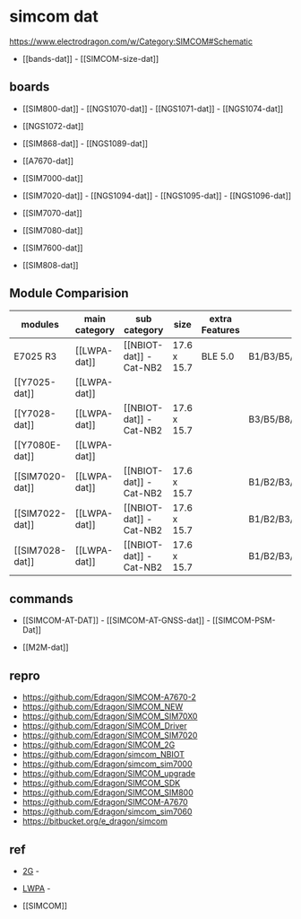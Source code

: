 
# simcom dat 

https://www.electrodragon.com/w/Category:SIMCOM#Schematic

- [[bands-dat]] - [[SIMCOM-size-dat]]


## boards 

- [[SIM800-dat]] - [[NGS1070-dat]] - [[NGS1071-dat]] - [[NGS1074-dat]]

- [[NGS1072-dat]]

- [[SIM868-dat]] - [[NGS1089-dat]]
  
- [[A7670-dat]]

- [[SIM7000-dat]]
  
- [[SIM7020-dat]] - [[NGS1094-dat]] - [[NGS1095-dat]] - [[NGS1096-dat]]

- [[SIM7070-dat]]
  
- [[SIM7080-dat]]

- [[SIM7600-dat]]

- [[SIM808-dat]] 

## Module Comparision 

| modules         | main category | sub category            | size        | extra Features | bands                                                                 |
| --------------- | ------------- | ----------------------- | ----------- | -------------- | --------------------------------------------------------------------- |
| E7025 R3        | [[LWPA-dat]]  | [[NBIOT-dat]] - Cat-NB2 | 17.6 x 15.7 | BLE 5.0        | B1/B3/B5/B8/B20/B28                                                   |
| [[Y7025-dat]]   | [[LWPA-dat]]  |                         |             |                |                                                                       |
| [[Y7028-dat]]   | [[LWPA-dat]]  | [[NBIOT-dat]] - Cat-NB2 | 17.6 x 15.7 |                | B3/B5/B8/B20/B28                                                      |
| [[Y7080E-dat]]  | [[LWPA-dat]]  |                         |             |                |                                                                       |
| [[SIM7020-dat]] | [[LWPA-dat]]  | [[NBIOT-dat]] - Cat-NB2 | 17.6 x 15.7 |                | B1/B2/B3/B4/B5/B8/B12/B13/B14/B17/B18/B19/B20/B25/B26/B28/B66/B70/B85 |
| [[SIM7022-dat]] | [[LWPA-dat]]  | [[NBIOT-dat]] - Cat-NB2 | 17.6 x 15.7 |                | B1/B2/B3/B4/B5/B8/B12/B13/B14/B17/B18/B19/B20/B25/B26/B28/B66/B70/B85 |
| [[SIM7028-dat]] | [[LWPA-dat]]  | [[NBIOT-dat]] - Cat-NB2 | 17.6 x 15.7 |                | B1/B2/B3/B4/B5/B8/B12/B13/B14/B17/B18/B19/B20/B25/B26/B28/B66/B70/B85 |





## commands 

- [[SIMCOM-AT-DAT]] - [[SIMCOM-AT-GNSS-dat]] - [[SIMCOM-PSM-Dat]]

- [[M2M-dat]]


## repro 

- https://github.com/Edragon/SIMCOM-A7670-2
- https://github.com/Edragon/SIMCOM_NEW
- https://github.com/Edragon/SIMCOM_SIM70X0
- https://github.com/Edragon/SIMCOM_Driver
- https://github.com/Edragon/SIMCOM_SIM7020
- https://github.com/Edragon/SIMCOM_2G
- https://github.com/Edragon/simcom_NBIOT
- https://github.com/Edragon/simcom_sim7000
- https://github.com/Edragon/SIMCOM_upgrade
- https://github.com/Edragon/SIMCOM_SDK
- https://github.com/Edragon/SIMCOM_SIM800
- https://github.com/Edragon/SIMCOM-A7670
- https://github.com/Edragon/simcom_sim7060
- https://bitbucket.org/e_dragon/simcom



## ref 

- [2G](https://www.simcom.com/module/2g.html#place) - 

- [LWPA](https://en.simcom.com/module/lpwa.html) - 

- [[SIMCOM]]